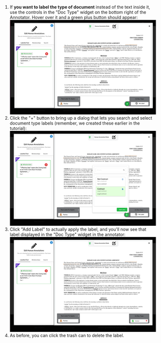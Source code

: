 1. If **you want to label the type of document** instead of the text inside it, use the controls in the "Doc Type"
   widget on the bottom right of the Annotator. Hover over it and a green plus button should appear:
   ![](../assets/images/screenshots/Hovered_on_Doc_Type.png)
2. Click the "+" button to bring up a dialog that lets you search and select document type labels (remember, we created
   these earlier in the tutorial):
   ![](../assets/images/screenshots/Apply_Doc_Type_Label.png)
3. Click "Add Label" to actually apply the label, and you'll now see that label displayed in the "Doc Type"
   widget in the annotator:
   ![](../assets/images/screenshots/Displaying_Doc_Type_Label.png)
4. As before, you can click the trash can to delete the label.
